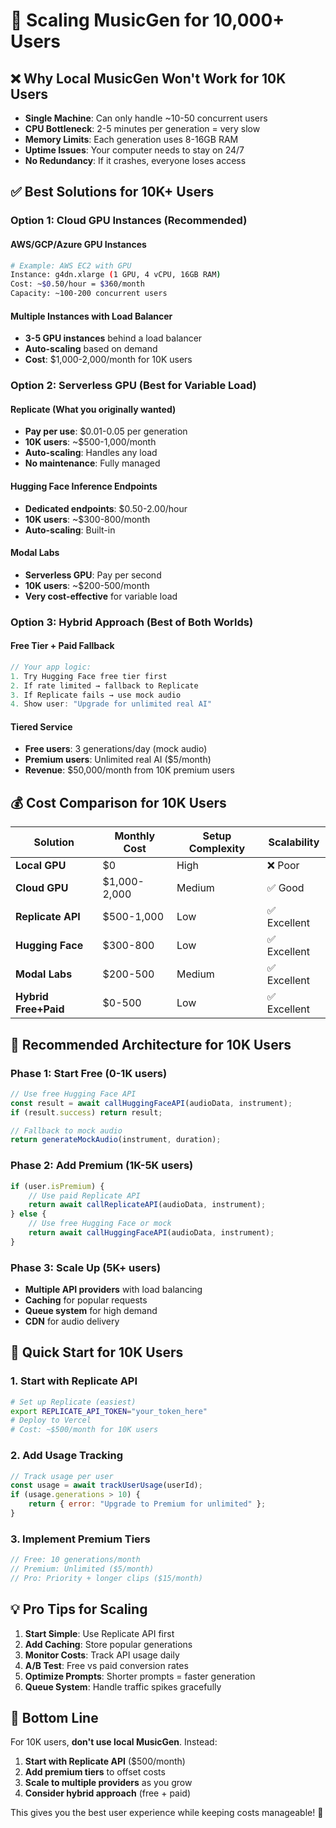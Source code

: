 # 🚀 Scaling MusicGen for 10,000+ Users

## ❌ **Why Local MusicGen Won't Work for 10K Users**

- **Single Machine**: Can only handle ~10-50 concurrent users
- **CPU Bottleneck**: 2-5 minutes per generation = very slow
- **Memory Limits**: Each generation uses 8-16GB RAM
- **Uptime Issues**: Your computer needs to stay on 24/7
- **No Redundancy**: If it crashes, everyone loses access

## ✅ **Best Solutions for 10K+ Users**

### **Option 1: Cloud GPU Instances (Recommended)**

#### **AWS/GCP/Azure GPU Instances**
```bash
# Example: AWS EC2 with GPU
Instance: g4dn.xlarge (1 GPU, 4 vCPU, 16GB RAM)
Cost: ~$0.50/hour = $360/month
Capacity: ~100-200 concurrent users
```

#### **Multiple Instances with Load Balancer**
- **3-5 GPU instances** behind a load balancer
- **Auto-scaling** based on demand
- **Cost**: $1,000-2,000/month for 10K users

### **Option 2: Serverless GPU (Best for Variable Load)**

#### **Replicate (What you originally wanted)**
- **Pay per use**: $0.01-0.05 per generation
- **10K users**: ~$500-1,000/month
- **Auto-scaling**: Handles any load
- **No maintenance**: Fully managed

#### **Hugging Face Inference Endpoints**
- **Dedicated endpoints**: $0.50-2.00/hour
- **10K users**: ~$300-800/month
- **Auto-scaling**: Built-in

#### **Modal Labs**
- **Serverless GPU**: Pay per second
- **10K users**: ~$200-500/month
- **Very cost-effective** for variable load

### **Option 3: Hybrid Approach (Best of Both Worlds)**

#### **Free Tier + Paid Fallback**
```javascript
// Your app logic:
1. Try Hugging Face free tier first
2. If rate limited → fallback to Replicate
3. If Replicate fails → use mock audio
4. Show user: "Upgrade for unlimited real AI"
```

#### **Tiered Service**
- **Free users**: 3 generations/day (mock audio)
- **Premium users**: Unlimited real AI ($5/month)
- **Revenue**: $50,000/month from 10K premium users

## 💰 **Cost Comparison for 10K Users**

| Solution | Monthly Cost | Setup Complexity | Scalability |
|----------|-------------|------------------|-------------|
| **Local GPU** | $0 | High | ❌ Poor |
| **Cloud GPU** | $1,000-2,000 | Medium | ✅ Good |
| **Replicate API** | $500-1,000 | Low | ✅ Excellent |
| **Hugging Face** | $300-800 | Low | ✅ Excellent |
| **Modal Labs** | $200-500 | Medium | ✅ Excellent |
| **Hybrid Free+Paid** | $0-500 | Low | ✅ Excellent |

## 🎯 **Recommended Architecture for 10K Users**

### **Phase 1: Start Free (0-1K users)**
```javascript
// Use free Hugging Face API
const result = await callHuggingFaceAPI(audioData, instrument);
if (result.success) return result;

// Fallback to mock audio
return generateMockAudio(instrument, duration);
```

### **Phase 2: Add Premium (1K-5K users)**
```javascript
if (user.isPremium) {
    // Use paid Replicate API
    return await callReplicateAPI(audioData, instrument);
} else {
    // Use free Hugging Face or mock
    return await callHuggingFaceAPI(audioData, instrument);
}
```

### **Phase 3: Scale Up (5K+ users)**
- **Multiple API providers** with load balancing
- **Caching** for popular requests
- **Queue system** for high demand
- **CDN** for audio delivery

## 🚀 **Quick Start for 10K Users**

### **1. Start with Replicate API**
```bash
# Set up Replicate (easiest)
export REPLICATE_API_TOKEN="your_token_here"
# Deploy to Vercel
# Cost: ~$500/month for 10K users
```

### **2. Add Usage Tracking**
```javascript
// Track usage per user
const usage = await trackUserUsage(userId);
if (usage.generations > 10) {
    return { error: "Upgrade to Premium for unlimited" };
}
```

### **3. Implement Premium Tiers**
```javascript
// Free: 10 generations/month
// Premium: Unlimited ($5/month)
// Pro: Priority + longer clips ($15/month)
```

## 💡 **Pro Tips for Scaling**

1. **Start Simple**: Use Replicate API first
2. **Add Caching**: Store popular generations
3. **Monitor Costs**: Track API usage daily
4. **A/B Test**: Free vs paid conversion rates
5. **Optimize Prompts**: Shorter prompts = faster generation
6. **Queue System**: Handle traffic spikes gracefully

## 🎵 **Bottom Line**

For 10K users, **don't use local MusicGen**. Instead:

1. **Start with Replicate API** ($500/month)
2. **Add premium tiers** to offset costs
3. **Scale to multiple providers** as you grow
4. **Consider hybrid approach** (free + paid)

This gives you the best user experience while keeping costs manageable! 🚀

